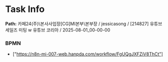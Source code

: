 # Task Info

**Path:** 카페24(주)\본사사업장\[CG]MI본부\본부장 / jessicasong / [214827] 유튜브 세일즈 미팅 w 유튜브 코리아 / 2025-08-01_00-00-00

### BPMN
- ["https://n8n-mi-007-web.hanpda.com/workflow/FgUQgJXFZiV8ThCt"]

